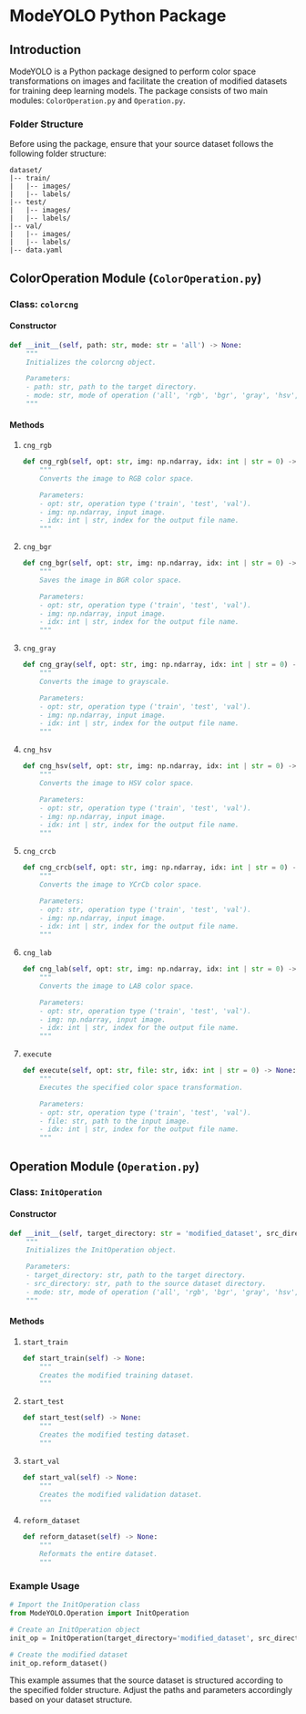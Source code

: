 # ModeYOLO Python Package

## Introduction
ModeYOLO is a Python package designed to perform color space transformations on images and facilitate the creation of modified datasets for training deep learning models. The package consists of two main modules: `ColorOperation.py` and `Operation.py`. 

### Folder Structure
Before using the package, ensure that your source dataset follows the following folder structure:

```plaintext
dataset/
|-- train/
|   |-- images/
|   |-- labels/
|-- test/
|   |-- images/
|   |-- labels/
|-- val/
|   |-- images/
|   |-- labels/
|-- data.yaml
```

## ColorOperation Module (`ColorOperation.py`)

### Class: `colorcng`

#### Constructor
```python
def __init__(self, path: str, mode: str = 'all') -> None:
    """
    Initializes the colorcng object.

    Parameters:
    - path: str, path to the target directory.
    - mode: str, mode of operation ('all', 'rgb', 'bgr', 'gray', 'hsv', 'crcb', 'lab').
    """
```

#### Methods
1. `cng_rgb`
    ```python
    def cng_rgb(self, opt: str, img: np.ndarray, idx: int | str = 0) -> None:
        """
        Converts the image to RGB color space.

        Parameters:
        - opt: str, operation type ('train', 'test', 'val').
        - img: np.ndarray, input image.
        - idx: int | str, index for the output file name.
        """
    ```

2. `cng_bgr`
    ```python
    def cng_bgr(self, opt: str, img: np.ndarray, idx: int | str = 0) -> None:
        """
        Saves the image in BGR color space.

        Parameters:
        - opt: str, operation type ('train', 'test', 'val').
        - img: np.ndarray, input image.
        - idx: int | str, index for the output file name.
        """
    ```

3. `cng_gray`
    ```python
    def cng_gray(self, opt: str, img: np.ndarray, idx: int | str = 0) -> None:
        """
        Converts the image to grayscale.

        Parameters:
        - opt: str, operation type ('train', 'test', 'val').
        - img: np.ndarray, input image.
        - idx: int | str, index for the output file name.
        """
    ```

4. `cng_hsv`
    ```python
    def cng_hsv(self, opt: str, img: np.ndarray, idx: int | str = 0) -> None:
        """
        Converts the image to HSV color space.

        Parameters:
        - opt: str, operation type ('train', 'test', 'val').
        - img: np.ndarray, input image.
        - idx: int | str, index for the output file name.
        """
    ```

5. `cng_crcb`
    ```python
    def cng_crcb(self, opt: str, img: np.ndarray, idx: int | str = 0) -> None:
        """
        Converts the image to YCrCb color space.

        Parameters:
        - opt: str, operation type ('train', 'test', 'val').
        - img: np.ndarray, input image.
        - idx: int | str, index for the output file name.
        """
    ```

6. `cng_lab`
    ```python
    def cng_lab(self, opt: str, img: np.ndarray, idx: int | str = 0) -> None:
        """
        Converts the image to LAB color space.

        Parameters:
        - opt: str, operation type ('train', 'test', 'val').
        - img: np.ndarray, input image.
        - idx: int | str, index for the output file name.
        """
    ```

7. `execute`
    ```python
    def execute(self, opt: str, file: str, idx: int | str = 0) -> None:
        """
        Executes the specified color space transformation.

        Parameters:
        - opt: str, operation type ('train', 'test', 'val').
        - file: str, path to the input image.
        - idx: int | str, index for the output file name.
        """
    ```

## Operation Module (`Operation.py`)

### Class: `InitOperation`

#### Constructor
```python
def __init__(self, target_directory: str = 'modified_dataset', src_directory: str = 'dataset', mode: str = 'all') -> None:
    """
    Initializes the InitOperation object.

    Parameters:
    - target_directory: str, path to the target directory.
    - src_directory: str, path to the source dataset directory.
    - mode: str, mode of operation ('all', 'rgb', 'bgr', 'gray', 'hsv', 'crcb', 'lab').
    """
```

#### Methods
1. `start_train`
    ```python
    def start_train(self) -> None:
        """
        Creates the modified training dataset.
        """
    ```

2. `start_test`
    ```python
    def start_test(self) -> None:
        """
        Creates the modified testing dataset.
        """
    ```

3. `start_val`
    ```python
    def start_val(self) -> None:
        """
        Creates the modified validation dataset.
        """
    ```

4. `reform_dataset`
    ```python
    def reform_dataset(self) -> None:
        """
        Reformats the entire dataset.
        """
    ```

### Example Usage

```python
# Import the InitOperation class
from ModeYOLO.Operation import InitOperation

# Create an InitOperation object
init_op = InitOperation(target_directory='modified_dataset', src_directory='dataset', mode='all')

# Create the modified dataset
init_op.reform_dataset()
```

This example assumes that the source dataset is structured according to the specified folder structure. Adjust the paths and parameters accordingly based on your dataset structure.
